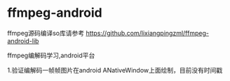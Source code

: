 # ffmpeg-android
ffmpeg源码编译so库请参考 https://github.com/lixiangpingzml/ffmpeg-android-lib

ffmpeg编解码学习,android平台

1.验证编解码一帧帧图片在android ANativeWindow上面绘制，目前没有时间戳
